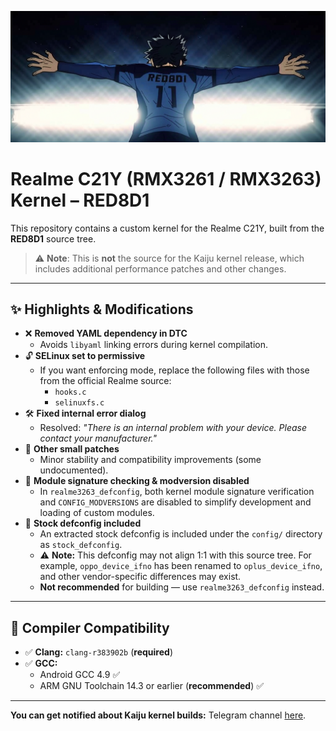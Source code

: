 ![Isagi Celebrating](isagi.png)

# Realme C21Y (RMX3261 / RMX3263) Kernel – RED8D1

This repository contains a custom kernel for the Realme C21Y, built from the **RED8D1** source tree.

> ⚠️ **Note**: This is **not** the source for the Kaiju kernel release, which includes additional performance patches and other changes.

---

## ✨ Highlights & Modifications

- ❌ **Removed YAML dependency in DTC**
  - Avoids `libyaml` linking errors during kernel compilation.
- 🔓 **SELinux set to permissive**
  - If you want enforcing mode, replace the following files with those from the official Realme source:
    - `hooks.c`
    - `selinuxfs.c`
- 🛠️ **Fixed internal error dialog**
  - Resolved: _"There is an internal problem with your device. Please contact your manufacturer."_
- 🔧 **Other small patches**
  - Minor stability and compatibility improvements (some undocumented).
- 🔐 **Module signature checking & modversion disabled**
  - In `realme3263_defconfig`, both kernel module signature verification and `CONFIG_MODVERSIONS` are disabled to simplify development and loading of custom modules.
- 📁 **Stock defconfig included**
  - An extracted stock defconfig is included under the `config/` directory as `stock_defconfig`.
  - ⚠️ **Note:** This defconfig may not align 1:1 with this source tree. For example, `oppo_device_ifno` has been renamed to `oplus_device_ifno`, and other vendor-specific differences may exist.
  - **Not recommended** for building — use `realme3263_defconfig` instead.

---

## 🧰 Compiler Compatibility

- ✅ **Clang:** `clang-r383902b` (**required**)
- ✅ **GCC:**
  - Android GCC 4.9 ✅
  - ARM GNU Toolchain 14.3 or earlier (**recommended**) ✅

---

**You can get notified about Kaiju kernel builds:** Telegram channel [here](https://t.me/kaijukernel).
